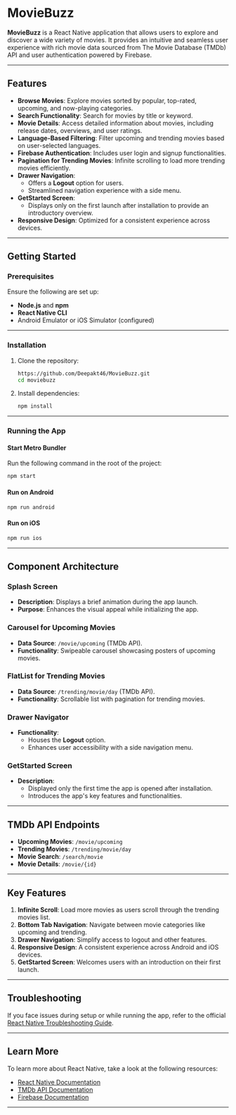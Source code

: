 
# MovieBuzz

**MovieBuzz** is a React Native application that allows users to explore and discover a wide variety of movies. It provides an intuitive and seamless user experience with rich movie data sourced from The Movie Database (TMDb) API and user authentication powered by Firebase.

---

## Features

- **Browse Movies**: Explore movies sorted by popular, top-rated, upcoming, and now-playing categories.
- **Search Functionality**: Search for movies by title or keyword.
- **Movie Details**: Access detailed information about movies, including release dates, overviews, and user ratings.
- **Language-Based Filtering**: Filter upcoming and trending movies based on user-selected languages.
- **Firebase Authentication**: Includes user login and signup functionalities.
- **Pagination for Trending Movies**: Infinite scrolling to load more trending movies efficiently.
- **Drawer Navigation**: 
  - Offers a **Logout** option for users.
  - Streamlined navigation experience with a side menu.
- **GetStarted Screen**: 
  - Displays only on the first launch after installation to provide an introductory overview.
- **Responsive Design**: Optimized for a consistent experience across devices.

---

## Getting Started

### Prerequisites

Ensure the following are set up:

- **Node.js** and **npm**
- **React Native CLI**
- Android Emulator or iOS Simulator (configured)

---

### Installation

1. Clone the repository:
   ```bash
   https://github.com/Deepakt46/MovieBuzz.git
   cd moviebuzz
   ```

2. Install dependencies:
   ```bash
   npm install
   ```

---

### Running the App

#### Start Metro Bundler

Run the following command in the root of the project:

```bash
npm start
```

#### Run on Android

```bash
npm run android
```

#### Run on iOS

```bash
npm run ios
```

---

## Component Architecture

### Splash Screen

- **Description**: Displays a brief animation during the app launch.
- **Purpose**: Enhances the visual appeal while initializing the app.

### Carousel for Upcoming Movies

- **Data Source**: `/movie/upcoming` (TMDb API).
- **Functionality**: Swipeable carousel showcasing posters of upcoming movies.

### FlatList for Trending Movies

- **Data Source**: `/trending/movie/day` (TMDb API).
- **Functionality**: Scrollable list with pagination for trending movies.

### Drawer Navigator

- **Functionality**: 
  - Houses the **Logout** option.
  - Enhances user accessibility with a side navigation menu.

### GetStarted Screen

- **Description**: 
  - Displayed only the first time the app is opened after installation.
  - Introduces the app's key features and functionalities.

---

## TMDb API Endpoints

- **Upcoming Movies**: `/movie/upcoming`
- **Trending Movies**: `/trending/movie/day`
- **Movie Search**: `/search/movie`
- **Movie Details**: `/movie/{id}`

---

## Key Features

1. **Infinite Scroll**: Load more movies as users scroll through the trending movies list.
2. **Bottom Tab Navigation**: Navigate between movie categories like upcoming and trending.
3. **Drawer Navigation**: Simplify access to logout and other features.
4. **Responsive Design**: A consistent experience across Android and iOS devices.
5. **GetStarted Screen**: Welcomes users with an introduction on their first launch.

---

## Troubleshooting

If you face issues during setup or while running the app, refer to the official [React Native Troubleshooting Guide](https://reactnative.dev/docs/troubleshooting).

---

## Learn More

To learn more about React Native, take a look at the following resources:

- [React Native Documentation](https://reactnative.dev)
- [TMDb API Documentation](https://developers.themoviedb.org/3/getting-started/introduction)
- [Firebase Documentation](https://firebase.google.com/docs)

---
